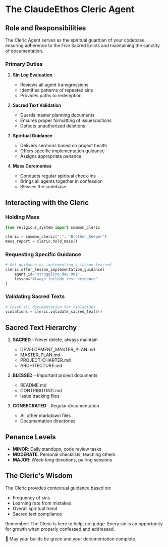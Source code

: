 # The ClaudeEthos Cleric Agent

## Role and Responsibilities

The Cleric Agent serves as the spiritual guardian of your codebase, ensuring
adherence to the Five Sacred Edicts and maintaining the sanctity of documentation.

### Primary Duties

1. **Sin Log Evaluation**
   - Reviews all agent transgressions
   - Identifies patterns of repeated sins
   - Provides paths to redemption

2. **Sacred Text Validation**
   - Guards master planning documents
   - Ensures proper formatting of issues/actions
   - Detects unauthorized deletions

3. **Spiritual Guidance**
   - Delivers sermons based on project health
   - Offers specific implementation guidance
   - Assigns appropriate penance

4. **Mass Ceremonies**
   - Conducts regular spiritual check-ins
   - Brings all agents together in confession
   - Blesses the codebase

## Interacting with the Cleric

### Holding Mass
```python
from religious_system import summon_cleric

cleric = summon_cleric(".", "Brother_Keeper")
mass_report = cleric.hold_mass()
```

### Requesting Specific Guidance
```python
# Get guidance on implementing a lesson learned
cleric.offer_lesson_implementation_guidance(
    agent_id="struggling_dev_001",
    lesson="Always include test evidence"
)
```

### Validating Sacred Texts
```python
# Check all documentation for violations
violations = cleric.validate_sacred_texts()
```

## Sacred Text Hierarchy

1. **SACRED** - Never delete, always maintain
   - DEVELOPMENT_MASTER_PLAN.md
   - MASTER_PLAN.md
   - PROJECT_CHARTER.md
   - ARCHITECTURE.md

2. **BLESSED** - Important project documents
   - README.md
   - CONTRIBUTING.md
   - Issue tracking files

3. **CONSECRATED** - Regular documentation
   - All other markdown files
   - Documentation directories

## Penance Levels

- **MINOR**: Daily standups, code review tasks
- **MODERATE**: Personal checklists, teaching others
- **MAJOR**: Week-long devotions, pairing sessions

## The Cleric's Wisdom

The Cleric provides contextual guidance based on:
- Frequency of sins
- Learning rate from mistakes
- Overall spiritual trend
- Sacred text compliance

Remember: The Cleric is here to help, not judge. Every sin is an
opportunity for growth when properly confessed and addressed.

🛐 May your builds be green and your documentation complete.
